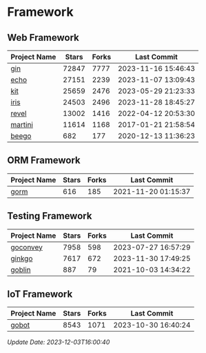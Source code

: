 # Framework

## Web Framework
| Project Name | Stars | Forks | Last Commit |
| ------------ | ----- | ----- | ----------- |
| [gin](https://github.com/gin-gonic/gin) | 72847 | 7777 | 2023-11-16 15:46:43 |
| [echo](https://github.com/labstack/echo) | 27151 | 2239 | 2023-11-07 13:09:43 |
| [kit](https://github.com/go-kit/kit) | 25659 | 2476 | 2023-05-29 21:23:33 |
| [iris](https://github.com/kataras/iris) | 24503 | 2496 | 2023-11-28 18:45:27 |
| [revel](https://github.com/revel/revel) | 13002 | 1416 | 2022-04-12 20:53:30 |
| [martini](https://github.com/go-martini/martini) | 11614 | 1168 | 2017-01-21 21:58:54 |
| [beego](https://github.com/astaxie/beego) | 682 | 177 | 2020-12-13 11:36:23 |

## ORM Framework
| Project Name | Stars | Forks | Last Commit |
| ------------ | ----- | ----- | ----------- |
| [gorm](https://github.com/jinzhu/gorm) | 616 | 185 | 2021-11-20 01:15:37 |

## Testing Framework
| Project Name | Stars | Forks | Last Commit |
| ------------ | ----- | ----- | ----------- |
| [goconvey](https://github.com/smartystreets/goconvey) | 7958 | 598 | 2023-07-27 16:57:29 |
| [ginkgo](https://github.com/onsi/ginkgo) | 7617 | 672 | 2023-11-30 17:49:25 |
| [goblin](https://github.com/franela/goblin) | 887 | 79 | 2021-10-03 14:34:22 |

## IoT Framework
| Project Name | Stars | Forks | Last Commit |
| ------------ | ----- | ----- | ----------- |
| [gobot](https://github.com/hybridgroup/gobot) | 8543 | 1071 | 2023-10-30 16:40:24 |

*Update Date: 2023-12-03T16:00:40*